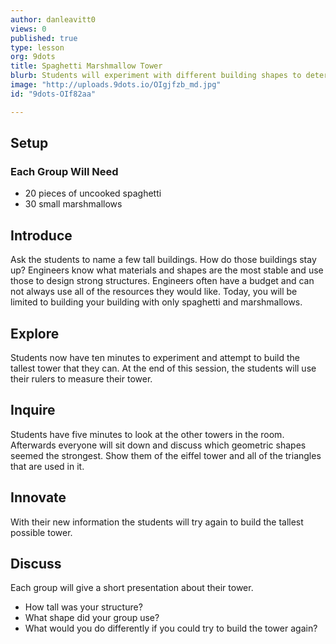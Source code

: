 ```yaml
---
author: danleavitt0
views: 0
published: true
type: lesson
org: 9dots
title: Spaghetti Marshmallow Tower
blurb: Students will experiment with different building shapes to determine which are the most stable for building vertically.
image: "http://uploads.9dots.io/OIgjfzb_md.jpg"
id: "9dots-OIf82aa"

---
```


## Setup
### Each Group Will Need

- 20 pieces of uncooked spaghetti
- 30 small marshmallows

## Introduce
Ask the students to name a few tall buildings. How do those buildings stay up? Engineers know what materials and shapes are the most stable and use those to design strong structures.  Engineers often have a budget and can not always use all of the resources they would like. Today, you will be limited to building your building with only spaghetti and marshmallows.

## Explore
Students now have ten minutes to experiment and attempt to build the tallest tower that they can. At the end of this session, the students will use their rulers to measure their tower.

## Inquire
Students have five minutes to look at the other towers in the room.  Afterwards everyone will sit down and discuss which geometric shapes seemed the strongest. Show them of the eiffel tower and all of the triangles that are used in it.

## Innovate
With their new information the students will try again to build the tallest possible tower.

## Discuss
Each group will give a short presentation about their tower. 
- How tall was your structure? 
- What shape did your group use? 
- What would you do differently if you could try to build the tower again?
